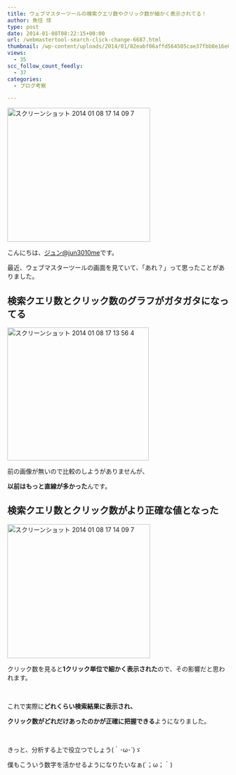 ```yaml
---
title: ウェブマスターツールの検索クエリ数やクリック数が細かく表示されてる！
author: 魚住 惇
type: post
date: 2014-01-08T08:22:15+00:00
url: /webmastertool-search-click-change-6687.html
thumbnail: /wp-content/uploads/2014/01/82eabf06affd564505cae37fbb8e16e01.png
views:
  - 35
scc_follow_count_feedly:
  - 37
categories:
  - ブログ考察

---
```

<img decoding="async" loading="lazy" title="スクリーンショット_2014-01-08_17_14_09-7.png" src="/wp-content/uploads/2014/01/82eabf06affd564505cae37fbb8e16e0.png" alt="スクリーンショット 2014 01 08 17 14 09 7" width="325" height="305" border="0" />

<!--more-->

こんにちは、[ジュン@jun3010me][1]です。

最近、ウェブマスターツールの画面を見ていて、「あれ？」って思ったことがありました。

## 検索クエリ数とクリック数のグラフがガタガタになってる

<img decoding="async" loading="lazy" title="スクリーンショット_2014-01-08_17_13_56-4.png" src="/wp-content/uploads/2014/01/d3ef20efe53178a9ec46d96eaa17da65.png" alt="スクリーンショット 2014 01 08 17 13 56 4" width="322" height="303" border="0" /> 

前の画像が無いので比較のしようがありませんが、

**以前はもっと直線が多かった**んです。

## 検索クエリ数とクリック数がより正確な値となった

<img decoding="async" loading="lazy" title="スクリーンショット_2014-01-08_17_14_09-7.png" src="/wp-content/uploads/2014/01/82eabf06affd564505cae37fbb8e16e0.png" alt="スクリーンショット 2014 01 08 17 14 09 7" width="325" height="305" border="0" /> 

クリック数を見ると**1クリック単位で細かく表示された**ので、その影響だと思われます。

 

これで実際に**どれくらい検索結果に表示され、**

**クリック数がどれだけあったのかが正確に把握できる**ようになりました。

 

きっと、分析する上で役立つでしょう(｀･ω･´)ゞ

僕もこういう数字を活かせるようになりたいなぁ(´；ω；｀)

 [1]: https://twitter.com/jun3010me